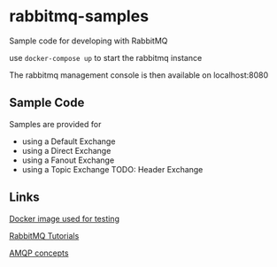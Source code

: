 # rabbitmq-samples
Sample code for developing with RabbitMQ

use `docker-compose up` to start the rabbitmq instance

The rabbitmq management console is then available on localhost:8080

## Sample Code
Samples are provided for
- using a Default Exchange
- using a Direct Exchange
- using a Fanout Exchange
- using a Topic Exchange
TODO: Header Exchange

## Links
[Docker image used for testing](https://hub.docker.com/_/rabbitmq/) 

[RabbitMQ Tutorials](http://www.rabbitmq.com/getstarted.html)

[AMQP concepts](http://www.rabbitmq.com/tutorials/amqp-concepts.html)
